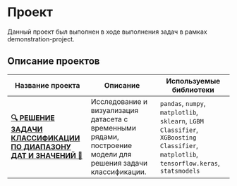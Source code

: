 # Проект

Данный проект был выполнен в ходе выполнения задач в рамках demonstration-project.


## Описание проектов

| Название проекта                | Описание                                                                                                                  | Используемые библиотеки               |
|----------------------------------|---------------------------------------------------------------------------------------------------------------------------|---------------------------------------|
| **[🔍 РЕШЕНИЕ ЗАДАЧИ КЛАССИФИКАЦИИ ПО ДИАПАЗОНУ ДАТ И ЗНАЧЕНИЙ 🔎](https://github.com/glumov-d/glumov-d.github.io/blob/main/demonstration-project/demo_project.ipynb)** | Исследование и визуализация датасета с временными рядами, построение модели для решения задачи классификации.                                            | `pandas`, `numpy`, `matplotlib`, `sklearn`, `LGBM Classifier`, `XGBoosting Classifier`, `matplotlib`, `tensorflow.keras`, `statsmodels`|
